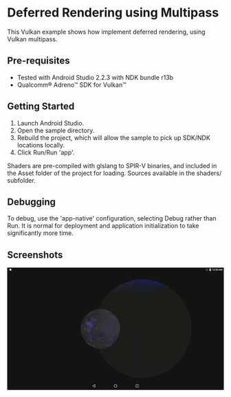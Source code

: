 Deferred Rendering using Multipass 
==================================
This Vulkan example shows how implement deferred rendering, using Vulkan multipass. 

Pre-requisites
--------------
- Tested with Android Studio 2.2.3 with NDK bundle r13b
- Qualcomm® Adreno™ SDK for Vulkan™

Getting Started
---------------
1. Launch Android Studio.
2. Open the sample directory.
3. Rebuild the project, which will allow the sample to pick up SDK/NDK locations locally.
4. Click Run/Run 'app'.

Shaders are pre-compiled with glslang to SPIR-V binaries, and included in the Asset folder of the project for loading. Sources available in the shaders/ subfolder.

Debugging
---------
To debug, use the 'app-native' configuration, selecting Debug rather than Run. It is normal for deployment and
application initialization to take significantly more time.

Screenshots
-----------
![screenshot](screenshot.png)
